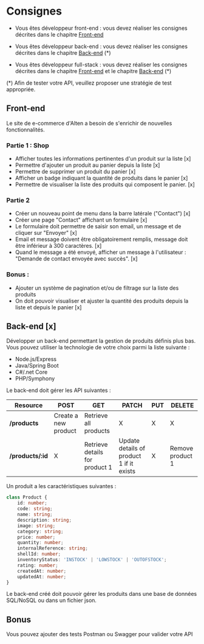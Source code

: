 # Consignes

- Vous êtes développeur front-end : vous devez réaliser les consignes décrites dans le chapitre [Front-end](#Front-end)

- Vous êtes développeur back-end : vous devez réaliser les consignes décrites dans le chapitre [Back-end](#Back-end) (\*)

- Vous êtes développeur full-stack : vous devez réaliser les consignes décrites dans le chapitre [Front-end](#Front-end) et le chapitre [Back-end](#Back-end) (\*)

(\*) Afin de tester votre API, veuillez proposer une stratégie de test appropriée.

## Front-end

Le site de e-commerce d'Alten a besoin de s'enrichir de nouvelles fonctionnalités.

### Partie 1 : Shop

- Afficher toutes les informations pertinentes d'un produit sur la liste [x]
- Permettre d'ajouter un produit au panier depuis la liste [x]
- Permettre de supprimer un produit du panier [x]
- Afficher un badge indiquant la quantité de produits dans le panier [x]
- Permettre de visualiser la liste des produits qui composent le panier. [x]

### Partie 2

- Créer un nouveau point de menu dans la barre latérale ("Contact") [x]
- Créer une page "Contact" affichant un formulaire [x]
- Le formulaire doit permettre de saisir son email, un message et de cliquer sur "Envoyer" [x]
- Email et message doivent être obligatoirement remplis, message doit être inférieur à 300 caractères. [x]
- Quand le message a été envoyé, afficher un message à l'utilisateur : "Demande de contact envoyée avec succès". [x]

### Bonus :

- Ajouter un système de pagination et/ou de filtrage sur la liste des produits
- On doit pouvoir visualiser et ajuster la quantité des produits depuis la liste et depuis le panier [x]

## Back-end [x]

Développer un back-end permettant la gestion de produits définis plus bas.
Vous pouvez utiliser la technologie de votre choix parmi la liste suivante :

- Node.js/Express
- Java/Spring Boot
- C#/.net Core
- PHP/Symphony

Le back-end doit gérer les API suivantes :

| Resource          | POST                 | GET                            | PATCH                                    | PUT | DELETE           |
| ----------------- | -------------------- | ------------------------------ | ---------------------------------------- | --- | ---------------- |
| **/products**     | Create a new product | Retrieve all products          | X                                        | X   | X                |
| **/products/:id** | X                    | Retrieve details for product 1 | Update details of product 1 if it exists | X   | Remove product 1 |

Un produit a les caractéristiques suivantes :

```typescript
class Product {
	id: number;
	code: string;
	name: string;
	description: string;
	image: string;
	category: string;
	price: number;
	quantity: number;
	internalReference: string;
	shellId: number;
	inventoryStatus: 'INSTOCK' | 'LOWSTOCK' | 'OUTOFSTOCK';
	rating: number;
	createdAt: number;
	updatedAt: number;
}
```

Le back-end créé doit pouvoir gérer les produits dans une base de données SQL/NoSQL ou dans un fichier json.

## Bonus

Vous pouvez ajouter des tests Postman ou Swagger pour valider votre API
